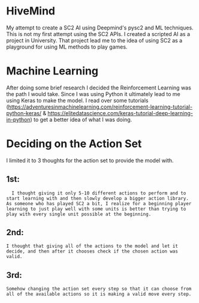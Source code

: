 # HiveMind
My attempt to create a SC2 AI using Deepmind's pysc2 and ML techniques. This is not my first attempt using the SC2 APIs. I created a scripted AI as a project in University. That project lead me to the idea of using SC2 as a playground for using ML methods to play games.


# Machine Learning
After doing some brief research I decided the Reinforcement Learning was the path I would take. Since I was using Python it ultimately lead to me using Keras to make the model. I read over some tutorials (https://adventuresinmachinelearning.com/reinforcement-learning-tutorial-python-keras/ & https://elitedatascience.com/keras-tutorial-deep-learning-in-python) to get a better idea of what I was doing. 

# Deciding on the Action Set
I limited it to 3 thoughts for the action set to provide the model with. 
  ## 1st:
      I thought giving it only 5-10 different actions to perform and to start learning with and then slowly develop a bigger action library. As someone who has played SC2 a bit, I realize for a beginning player learning to just play well with some units is better than trying to play with every single unit possible at the beginning.
    
  ## 2nd:
    I thought that giving all of the actions to the model and let it decide, and then after it chooses check if the chosen action was valid.
  ## 3rd:
    Somehow changing the action set every step so that it can choose from all of the available actions so it is making a valid move every step. 
